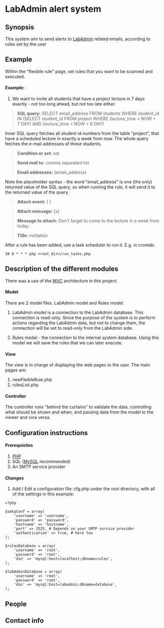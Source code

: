 # LabAdmin alert system

## Synopsis

This system aim to send alerts to [LabAdmin](https://labadmin.ef.technion.ac.il/) related emails, according to rules set by the user

## Example

Within the "flexible rule" page, set rules that you want to be scanned and executed.

#### Example:

1. We want to invite all students that have a project lecture in 7 days exactly - not too long ahead, but not too late either.

> **SQL query:** SELECT email_address FROM students WHERE student_id IN (SELECT student_id FROM project WHERE (lecture_time < NOW + 7 DAY) AND (lecture_time > NOW + 6 DAY)

Inner SQL query fetches all student id numbers from the table "project", that have a scheduled lecture in exactly a week from now.
The whole query fetches the e-mail addresses of these students.

>**Condition or set:** set

>**Send mail to:** comma separated list

>**Email addresses:** {email_address}

Note the placeholder syntax - the word "email_address" is one (the only) returned value of the SQL query, so when running the rule, it will send it to the returned value of the query.

>**Attach event:** [ ]

>**Attach message:** [x]

>**Message to attach:** Don't forget to come to the lecture in a week from today.

>**Title:** invitation

After a rule has been added, use a task scheduler to run it. E.g. in crontab:

```
30 0 * * * php <root_dir>/run_tasks.php
```
## Description of the different modules

There was a use of the [MVC](https://en.wikipedia.org/wiki/Model%E2%80%93view%E2%80%93controller) architecture in this project.

#### Model

There are 2 model files. LabAdmin model and Rules model.

1. LabAdmin model is a connection to the LabAdmin database. This connection is read-only. Since the purpose of the system is to perform actions regarding the LabAdmin data, but not to change them, the connection will be set to read-only from the LabAdmin side.

2. Rules model - the connection to the internal system database. Using this model we will save the rules that we can later execute.

#### View

The view is in charge of displaying the web pages to the user. The main pages are:

1. newFleibleRule.php
2. rulesList.php

#### Controller

The controller runs "behind the curtains" to validate the data, controlling what should be shown and when, and passing data from the model to the viewer and vice versa.

## Configuration instructions

#### Prerequisites

1. [PHP](http://php.net/manual/en/install.php)
2. SQL ([MySQL](https://dev.mysql.com/downloads/installer/) recommended)
3. An SMTP service provider

#### Changes
1. Add / Edit a configuration file: cfg.php under the root directory, with all of the settings in this example:
```
<?php

$smtpConf = array(
    'username' => 'username',
    'password' => 'password',
    'hostname' => 'hostname',
    'port' => 2525, # Depends on your SMTP service provider
    'authentication' => true, # here too
);

$rulesDatabase = array(
    'username' => 'root',
    'password' => 'root',
    'dsn' => 'mysql:host=localhost;dbname=rules',
);

$labAdminDatabase = array(
    'username' => 'root',
    'password' => 'root',
    'dsn' => 'mysql:host=labadmin;dbname=database',
);
```

## People

## Contact info
